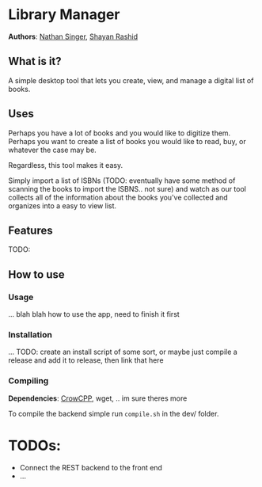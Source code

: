 # Library Manager

**Authors**: [Nathan Singer](https://github.com/SuperNovaa41), [Shayan Rashid](https://github.com/ShyProton)

## What is it?

A simple desktop tool that lets you create, view, and manage a digital list of books.

## Uses

Perhaps you have a lot of books and you would like to digitize them.
Perhaps you want to create a list of books you would like to read, buy, or whatever the case may be.

Regardless, this tool makes it easy.

Simply import a list of ISBNs (TODO: eventually have some method of scanning the books to import the ISBNS.. not sure) and watch as our tool collects all of the information about the books you've collected and organizes into a easy to view list.

## Features

TODO:

## How to use

### Usage

... blah blah how to use the app, need to finish it first


### Installation

... TODO: create an install script of some sort, or maybe just compile a release and add it to release, then link that here


### Compiling

**Dependencies**: [CrowCPP](https://crowcpp.org), wget, .. im sure theres more

To compile the backend simple run `compile.sh` in the dev/ folder.


# TODOs:

- Connect the REST backend to the front end
- ...
